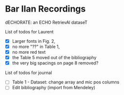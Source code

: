 Bar Ilan Recordings
==============================

dECHORATE: an ECHO RetrievAl dataseT

List of todos for Laurent

- [x] Larger fonts in Fig. 2,
- [x] no more "??" in Table 1,
- [x] no more red text
- [x] the Table 5 moved out of the bibliography
- [x] the very big spacings on page 8 removed?

List of todos for journal

- [ ] Table 1 - Dataset: change array and mic pos columns
- [ ] Edit bibliography (import from Mendeley)
